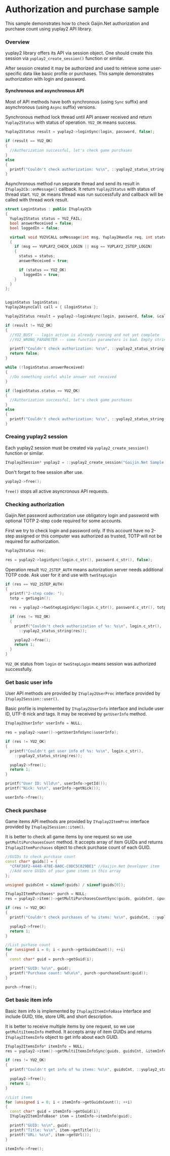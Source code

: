 Authorization and purchase sample
===

This sample demonstrates how to check Gaijin.Net authorization and purchase count using yuplay2 API library.

### Overview

yuplay2 library offers its API via session object. One should create this session via `yuplay2_create_session()` function or similar.

After session created it may be authorized and used to retrieve some user-specific data like basic profile or purchases. This sample demonstrates authorization with login and password.

#### Synchronous and asynchronous API

Most of API methods have both synchronous (using `Sync` suffix) and asynchronous (using `Async` suffix) versions.

Synchronous method lock thread until API answer received and return `Yuplay2Status` with status of operation. `YU2_OK` means success.

```cpp
Yuplay2Status result = yuplay2->loginSync(login, password, false);

if (result == YU2_OK)
{
  //Authorization successful, let's check game purchases
}
else
{
  printf("Couldn't check authorization: %s\n", ::yuplay2_status_string(result));
}
```

Asynchronous method run separate thread and send its result in `IYuplay2Cb::onMessage()` callback. It return `Yuplay2Status` with status of thread start. `YU2_OK` means thread was run successfully and callback will be called with thread work result.

```cpp
struct LoginStatus : public IYuplay2Cb
{
  Yuplay2Status status = YU2_FAIL;
  bool answerReceived = false;
  bool loggedIn = false;

  virtual void YU2VCALL onMessage(int msg, Yuplay2Handle req, int status, const void* data)
  {
    if (msg == YUPLAY2_CHECK_LOGIN || msg == YUPLAY2_2STEP_LOGIN)
    {
      status = status;
      answerReceived = true;

      if (status == YU2_OK)
        loggedIn = true;
    }
  }
};


LoginStatus loginStatus;
Yuplay2AsyncCall call = { &loginStatus };

Yuplay2Status result = yuplay2->loginAsync(login, password, false, &call);

if (result != YU2_OK)
{
  //YU2_BUSY -- login action is already running and not yet complete
  //YU2_WRONG_PARAMETER -- some function parameters is bad. Empty string or something like this

  printf("Couldn't check authorization: %s\n", ::yuplay2_status_string(result));
  return false;
}

while (!loginStatus.answerReceived)
{
  //Do something useful while answer not received
}

if (loginStatus.status == YU2_OK)
{
  //Authorization successful, let's check game purchases
}
else
{
  printf("Couldn't check authorization: %s\n", ::yuplay2_status_string(result));
}

```

### Creaing yuplay2 session

Each yuplay2 session must be created via `yuplay2_create_session()` function or similar.

```cpp
IYuplay2Session* yuplay2 = ::yuplay2_create_session("Gaijin.Net Sample App");
```
Don't forget to free session after use.

```cpp
yuplay2->free();
```

`free()` stops all active asyncronous API requests.

### Checking authorization

Gaijin.Net password authorization use obligatory login and password with optional TOTP 2-step code required for some accounts.

First we try to check login and password only. If this account have no 2-step assigned or this computer was authorized as trusted, TOTP will not be required for authorization.

```cpp
Yuplay2Status res;

res = yuplay2->loginSync(login.c_str(), password.c_str(), false);
```

Operation result `YU2_2STEP_AUTH` means autorization server needs additional TOTP code. Ask user for it and use with `twoStepLogin`

```cpp
if (res == YU2_2STEP_AUTH)
{
  printf("2-step code: ");
  totp = getLogin();

  res = yuplay2->twoStepLoginSync(login.c_str(), password.c_str(), totp.c_str(), false);

  if (res != YU2_OK)
  {
    printf("Couldn't check authorization of %s: %s\n", login.c_str(),
      ::yuplay2_status_string(res));

    yuplay2->free();
    return 1;
  }
}
```

`YU2_OK` status from `login` or `twoStepLogin` means session was authorized successfully.

### Get basic user info

User API methods are provided by `IYuplay2UserProc` interface provided by `IYuplay2Session::user()`.

Basic profile is implemented by `IYuplay2UserInfo` interface and include user ID, UTF-8 nick and tags. It may be received by `getUserInfo` method.

```cpp
IYuplay2UserInfo* userInfo = NULL;

res = yuplay2->user()->getUserInfoSync(&userInfo);

if (res != YU2_OK)
{
  printf("Couldn't get user info of %s: %s\n", login.c_str(),
    ::yuplay2_status_string(res));

  yuplay2->free();
  return 1;
}

printf("User ID: %lld\n", userInfo->getId());
printf("Nick: %s\n", userInfo->getNick());

userInfo->free();
```

### Check purchase

Game items API methods are provided by `IYuplay2ItemProc` interface provided by `IYuplay2Session::item()`.

It is better to check all game items by one request so we use `getMultiPurchasesCount` method. It accepts array of item GUIDs and returns `IYuplay2ItemPurchases` object to check purchase count of each GUID.

```cpp
//GUIDs to check purchase count
const char* guids[] = {
  "CFAF36F2-4448-478E-BA0C-C0DC5C829BE1" //Gaijin.Net Developer item
  //Add more GUIDs of your game items in this array
};

unsigned guidsCnt = sizeof(guids) / sizeof(guids[0]);

IYuplay2ItemPurchases* purch = NULL;
res = yuplay2->item()->getMultiPurchasesCountSync(guids, guidsCnt, &purch);

if (res != YU2_OK)
{
  printf("Couldn't check purchases of %u items: %s\n", guidsCnt, ::yuplay2_status_string(res));

  yuplay2->free();
  return 1;
}

//List purhase count
for (unsigned i = 0; i < purch->getGuidsCount(); ++i)
{
  const char* guid = purch->getGuid(i);

  printf("GUID: %s\n", guid);
  printf("Purchase count: %d\n\n", purch->purchaseCount(guid));
}

purch->free();
```

### Get basic item info

Basic item info is implemented by `IYuplay2ItemInfoBase` interface and include GUID, title, store URL and short description.

It is better to receive multiple items by one request, so we use `getMultiItemsInfo` method. It accepts array of item GUIDs and returns `IYuplay2ItemsInfo` object to get info about each GUID.

```cpp
IYuplay2ItemsInfo* itemInfo = NULL;
res = yuplay2->item()->getMultiItemsInfoSync(guids, guidsCnt, &itemInfo);

if (res != YU2_OK)
{
  printf("Couldn't get info of %u items: %s\n", guidsCnt, ::yuplay2_status_string(res));

  yuplay2->free();
  return 1;
}

//List items
for (unsigned i = 0; i < itemInfo->getGuidsCount(); ++i)
{
  const char* guid = itemInfo->getGuid(i);
  IYuplay2ItemInfoBase* item = itemInfo->itemInfo(guid);

  printf("GUID: %s\n", guid);
  printf("Title: %s\n", item->getTitle());
  printf("URL: %s\n", item->getUrl());
}

itemInfo->free();
```
